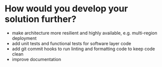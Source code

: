 # How would you develop your solution further?

- make architecture more resilient and highly available, e.g. multi-region deployment
- add unit tests and functional tests for software layer code
- add git commit hooks to run linting and formatting code to keep code clean
- improve documentation
